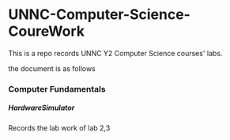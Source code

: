 # UNNC-Computer-Science-CoureWork

This is a repo records UNNC Y2 Computer Science courses' labs.

the document is as follows
### Computer Fundamentals
##### HardwareSimulator
Records the lab work of lab 2,3
